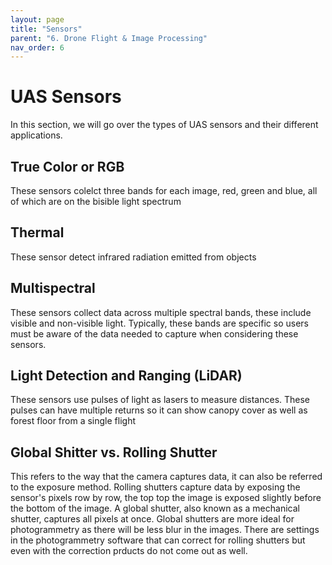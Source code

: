 ```yaml
---
layout: page
title: "Sensors"
parent: "6. Drone Flight & Image Processing"
nav_order: 6
---
```


# UAS Sensors

In this section, we will go over the types of UAS sensors and their different applications.

## True Color or RGB
These sensors colelct three bands for each image, red, green and blue, all of which are on the bisible light spectrum

## Thermal
These sensor detect infrared radiation emitted from objects

## Multispectral
These sensors collect data across multiple spectral bands, these include visible and non-visible light.  Typically, these bands are specific so users must be aware of the data needed to capture when considering these sensors.

## Light Detection and Ranging (LiDAR)
These sensors use pulses of light as lasers to measure distances.  These pulses can have multiple returns so it can show canopy cover as well as forest floor from a single flight

## Global Shitter vs. Rolling Shutter
This refers to the way that the camera captures data, it can also be referred to the exposure method.  Rolling shutters capture data by exposing the sensor's pixels row by row, the top top the image is exposed slightly before the bottom of the image.  A global shutter, also known as a mechanical shutter, captures all pixels at once.  Global shutters are more ideal for photogrammetry as there will be less blur in the images.  There are settings in the photogrammetry software that can correct for rolling shutters but even with the correction prducts do not come out as well.  